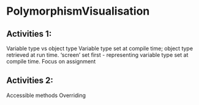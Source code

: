 # PolymorphismVisualisation

## Activities 1:
Variable type vs object type
Variable type set at compile time; object type retrieved at run time.
‘screen’ set first - representing variable type set at compile time.
Focus on assignment
## Activities 2:
Accessible methods
Overriding
